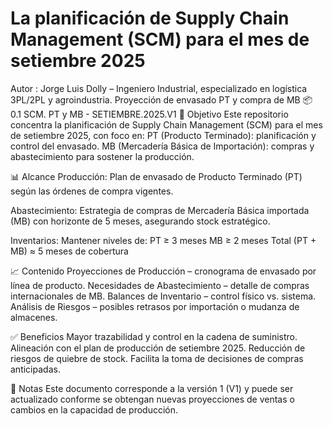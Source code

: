# La planificación de Supply Chain Management (SCM) para el mes de setiembre 2025
Autor : Jorge Luis Dolly – Ingeniero Industrial, especializado en logística 3PL/2PL y agroindustria.
Proyección de envasado PT y compra de MB 
📦 0.1 SCM. PT y MB - SETIEMBRE.2025.V1
🎯 Objetivo
Este repositorio concentra la planificación de Supply Chain Management (SCM) para el mes de setiembre 2025, con foco en:
PT (Producto Terminado): planificación y control del envasado.
MB (Mercadería Básica de Importación): compras y abastecimiento para sostener la producción.

📊 Alcance
Producción:
Plan de envasado de Producto Terminado (PT) según las órdenes de compra vigentes.

Abastecimiento:
Estrategia de compras de Mercadería Básica importada (MB) con horizonte de 5 meses, asegurando stock estratégico.

Inventarios:
Mantener niveles de:
PT ≥ 3 meses
MB ≥ 2 meses
Total (PT + MB) ≈ 5 meses de cobertura

📈 Contenido
Proyecciones de Producción – cronograma de envasado por línea de producto.
Necesidades de Abastecimiento – detalle de compras internacionales de MB.
Balances de Inventario – control físico vs. sistema.
Análisis de Riesgos – posibles retrasos por importación o mudanza de almacenes.

✅ Beneficios
Mayor trazabilidad y control en la cadena de suministro.
Alineación con el plan de producción de setiembre 2025.
Reducción de riesgos de quiebre de stock.
Facilita la toma de decisiones de compras anticipadas.

📌 Notas
Este documento corresponde a la versión 1 (V1) y puede ser actualizado conforme se obtengan nuevas proyecciones de ventas o cambios en la capacidad de producción.

